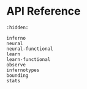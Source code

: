 # API Reference

```{toctree}
:hidden:

inferno
neural
neural-functional
learn
learn-functional
observe
infernotypes
bounding
stats
```